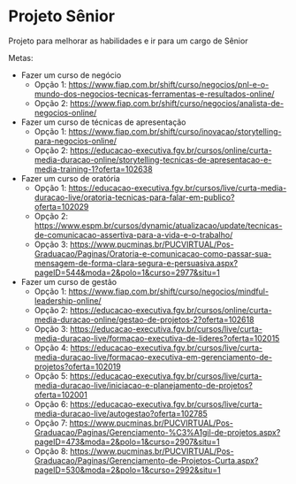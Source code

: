 # Projeto Sênior

Projeto para melhorar as habilidades e ir para um cargo de Sênior

Metas:

- Fazer um curso de negócio
  - Opção 1: https://www.fiap.com.br/shift/curso/negocios/pnl-e-o-mundo-dos-negocios-tecnicas-ferramentas-e-resultados-online/
  - Opção 2: https://www.fiap.com.br/shift/curso/negocios/analista-de-negocios-online/
- Fazer um curso de técnicas de apresentação
  - Opção 1: https://www.fiap.com.br/shift/curso/inovacao/storytelling-para-negocios-online/
  - Opção 2: https://educacao-executiva.fgv.br/cursos/online/curta-media-duracao-online/storytelling-tecnicas-de-apresentacao-e-media-training-1?oferta=102638
- Fazer um curso de oratória
  - Opção 1: https://educacao-executiva.fgv.br/cursos/live/curta-media-duracao-live/oratoria-tecnicas-para-falar-em-publico?oferta=102029
  - Opção 2: https://www.espm.br/cursos/dynamic/atualizacao/update/tecnicas-de-comunicacao-assertiva-para-a-vida-e-o-trabalho/
  - Opção 3: https://www.pucminas.br/PUCVIRTUAL/Pos-Graduacao/Paginas/Oratoria-e-comunicacao-como-passar-sua-mensagem-de-forma-clara-segura-e-persuasiva.aspx?pageID=544&moda=2&polo=1&curso=2977&situ=1
- Fazer um curso de gestão
  - Opção 1: https://www.fiap.com.br/shift/curso/negocios/mindful-leadership-online/
  - Opção 2: https://educacao-executiva.fgv.br/cursos/online/curta-media-duracao-online/gestao-de-projetos-2?oferta=102618
  - Opção 3: https://educacao-executiva.fgv.br/cursos/live/curta-media-duracao-live/formacao-executiva-de-lideres?oferta=102015
  - Opção 4: https://educacao-executiva.fgv.br/cursos/live/curta-media-duracao-live/formacao-executiva-em-gerenciamento-de-projetos?oferta=102019
  - Opção 5: https://educacao-executiva.fgv.br/cursos/live/curta-media-duracao-live/iniciacao-e-planejamento-de-projetos?oferta=102001
  - Opção 6: https://educacao-executiva.fgv.br/cursos/live/curta-media-duracao-live/autogestao?oferta=102785
  - Opção 7: https://www.pucminas.br/PUCVIRTUAL/Pos-Graduacao/Paginas/Gerenciamento-%C3%A1gil-de-projetos.aspx?pageID=473&moda=2&polo=1&curso=2907&situ=1
  - Opção 8: https://www.pucminas.br/PUCVIRTUAL/Pos-Graduacao/Paginas/Gerenciamento-de-Projetos-Curta.aspx?pageID=530&moda=2&polo=1&curso=2992&situ=1
